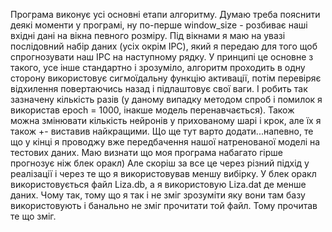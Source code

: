 Програма виконує усі основні етапи алгоритму. Думаю треба пояснити деякі моменти у програмі, ну по-перше window_size - розбиває наші вхідні дані на вікна певного розміру. 
Під вікнами я маю на увазі послідовний набір даних (усіх окрім IPC), який я передаю для того щоб спрогнозувати наш IPC на наступному рядку.
У принципі це основне з такого, усе інше стандартно і зрозуміло, алгоритм проходить в одну сторону використовує сигмоїдальну функцію активації, потім перевіряє відхилення повертаючись назад і підлаштовує свої ваги. 
І робить так зазначену кількість разів (у даному випадку методом спроб і помилок я використав epoch = 1000, інакше модель перенавчається). Також можна змінювати кількість нейронів у прихованому шарі і крок, але їх я також +- виставив найкращими.
Що ще тут варто додати...напевно, те що у кінці я проводжу вже передбачення нашої натренованої моделі на тестових даних.
Маю визнати що моя програма набагато гірше прогнозує ніж блек оракл) Але скоріш за все це через різний підхід у реалізації і через те що я використовував меншу вибірку. У блек оракл використовується файл Liza.db, а я використовую Liza.dat де менше даних. 
Чому так, тому що я так і не зміг зрозуміти яку вони там базу використовують і банально не зміг прочитати той файл. Тому прочитав те що зміг.
